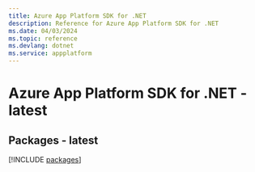 ```yaml
---
title: Azure App Platform SDK for .NET
description: Reference for Azure App Platform SDK for .NET
ms.date: 04/03/2024
ms.topic: reference
ms.devlang: dotnet
ms.service: appplatform
---
```

# Azure App Platform SDK for .NET - latest
## Packages - latest
[!INCLUDE [packages](app-platform-index.md)]